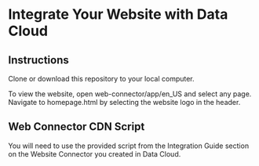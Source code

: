 # Integrate Your Website with Data Cloud

## Instructions
Clone or download this repository to your local computer. 

To view the website, open web-connector/app/en_US and select any page. Navigate to homepage.html by selecting the website logo in the header.

## Web Connector CDN Script
You will need to use the provided script from the Integration Guide section on the Website Connector you created in Data Cloud.